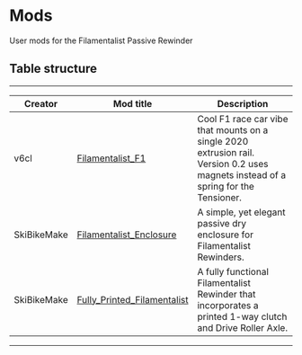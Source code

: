 # Mods

User mods for the Filamentalist Passive Rewinder

## Table structure

---

| Creator | Mod title | Description |
| --- | --- | --- |
|v6cl|[Filamentalist_F1](https://github.com/Enraged-Rabbit-Community/ERCF_v2/tree/master/Recommended_Options/Filamentalist_Rewinder/User_Mods/Filamentalist_F1mod) | Cool F1 race car vibe that mounts on a single 2020 extrusion rail.  Version 0.2 uses magnets instead of a spring for the Tensioner.
|SkiBikeMake|[Filamentalist_Enclosure](https://github.com/Enraged-Rabbit-Community/ERCF_v2/tree/master/Recommended_Options/Filamentalist_Rewinder/User_Mods/Filamentalist_Enclosure) | A simple, yet elegant passive dry enclosure for Filamentalist Rewinders.
|SkiBikeMake|[Fully_Printed_Filamentalist](https://github.com/Enraged-Rabbit-Community/ERCF_v2/tree/master/Recommended_Options/Filamentalist_Rewinder/User_Mods/Fully_Printed_Filamentalist) | A fully functional Filamentalist Rewinder that incorporates a printed 1-way clutch and Drive Roller Axle.
---
